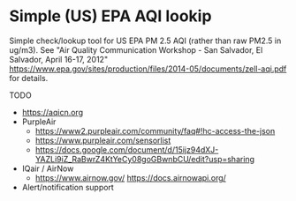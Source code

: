 # Simple (US) EPA AQI lookip

Simple check/lookup tool for US EPA PM 2.5 AQI (rather than raw PM2.5 in ug/m3). See "Air Quality Communication Workshop - San Salvador, El Salvador, April 16-17, 2012" https://www.epa.gov/sites/production/files/2014-05/documents/zell-aqi.pdf for details.


TODO

  * https://aqicn.org
  * PurpleAir
      * https://www2.purpleair.com/community/faq#!hc-access-the-json
      * https://www.purpleair.com/sensorlist
      * https://docs.google.com/document/d/15ijz94dXJ-YAZLi9iZ_RaBwrZ4KtYeCy08goGBwnbCU/edit?usp=sharing
  * IQair / AirNow
      * https://www.airnow.gov/ https://docs.airnowapi.org/
  * Alert/notification support
